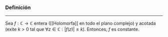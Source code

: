 ### Definición
---
Sea $f : \mathbb{C} \to \mathbb{C}$ entera ([[Holomorfa]] en todo el plano complejo) y acotada (exite $k > 0$ tal que $\forall z \in \mathbb{C} : |f(z)| \leq k$). Entonces, $f$ es constante.